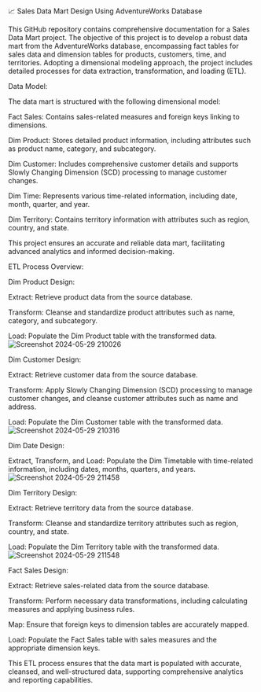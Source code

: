📈 Sales Data Mart Design Using AdventureWorks Database

This GitHub repository contains comprehensive documentation for a Sales Data Mart project. The objective of this project is to develop a robust data mart from the AdventureWorks database, encompassing fact tables for sales data and dimension tables for products, customers, time, and territories. Adopting a dimensional modeling approach, the project includes detailed processes for data extraction, transformation, and loading (ETL).

Data Model:

The data mart is structured with the following dimensional model:

Fact Sales: Contains sales-related measures and foreign keys linking to dimensions.

Dim Product: Stores detailed product information, including attributes such as product name, category, and subcategory.

Dim Customer: Includes comprehensive customer details and supports Slowly Changing Dimension (SCD) processing to manage customer changes.

Dim Time: Represents various time-related information, including date, month, quarter, and year.

Dim Territory: Contains territory information with attributes such as region, country, and state.

This project ensures an accurate and reliable data mart, facilitating advanced analytics and informed decision-making.

ETL Process Overview:

Dim Product Design:

Extract: Retrieve product data from the source database.

Transform: Cleanse and standardize product attributes such as name, category, and subcategory.

Load: Populate the Dim Product table with the transformed data.
![Screenshot 2024-05-29 210026](https://github.com/A7med-3laa227/Sales_Data_Mart/assets/86737077/aceee82c-41f5-48d8-af3d-382464703420)

Dim Customer Design:

Extract: Retrieve customer data from the source database.

Transform: Apply Slowly Changing Dimension (SCD) processing to manage customer changes, and cleanse customer attributes such as name and address.

Load: Populate the Dim Customer table with the transformed data.
![Screenshot 2024-05-29 210316](https://github.com/A7med-3laa227/Sales_Data_Mart/assets/86737077/2971f927-8217-4821-a25b-786663089369)

Dim Date Design:

Extract, Transform, and Load: Populate the Dim Timetable with time-related information, including dates, months, quarters, and years.
![Screenshot 2024-05-29 211458](https://github.com/A7med-3laa227/Sales_Data_Mart/assets/86737077/df16d31e-91a5-4b64-8056-e19f3702e650)

Dim Territory Design:

Extract: Retrieve territory data from the source database.

Transform: Cleanse and standardize territory attributes such as region, country, and state.

Load: Populate the Dim Territory table with the transformed data.
![Screenshot 2024-05-29 211548](https://github.com/A7med-3laa227/Sales_Data_Mart/assets/86737077/af748cab-d565-4c01-af7b-49d09e885f06)

Fact Sales Design:

Extract: Retrieve sales-related data from the source database.

Transform: Perform necessary data transformations, including calculating measures and applying business rules.

Map: Ensure that foreign keys to dimension tables are accurately mapped.

Load: Populate the Fact Sales table with sales measures and the appropriate dimension keys.

This ETL process ensures that the data mart is populated with accurate, cleansed, and well-structured data, supporting comprehensive analytics and reporting capabilities.






